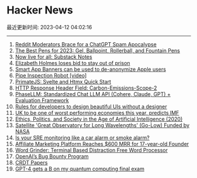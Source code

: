 # Hacker News

最近更新时间: 2023-04-12 04:02:16

--- 
1. [Reddit Moderators Brace for a ChatGPT Spam Apocalypse](https://www.vice.com/en/article/jg5qy8/reddit-moderators-brace-for-a-chatgpt-spam-apocalypse) 
2. [The Best Pens for 2023: Gel, Ballpoint, Rollerball, and Fountain Pens](https://www.jetpens.com/blog/The-42-Best-Pens-for-2023-Gel-Ballpoint-Rollerball-and-Fountain-Pens/pt/974) 
3. [Now live for all: Substack Notes](https://on.substack.com/p/notes) 
4. [Elizabeth Holmes loses bid to stay out of prison](https://www.cnbc.com/2023/04/11/theranos-elizabeth-holmes-loses-bid-to-stay-out-of-prison.html) 
5. [Smart App Banners can be used to de-anonymize Apple users](https://fingerprint.com/blog/apple-id-region-leak/) 
6. [Pipe Inspection Robot [video]](https://www.youtube.com/watch?v=M9GdrbxoIP4) 
7. [PrimateJS: Svelte and Htmx Quick Start](https://primatejs.com/svelte-htmx-esbuild-jump-start/) 
8. [HTTP Response Header Field: Carbon-Emissions-Scope-2](https://www.ietf.org/archive/id/draft-martin-http-carbon-emissions-scope-2-00.html) 
9. [PhaseLLM: Standardized Chat LLM API (Cohere, Claude, GPT) + Evaluation Framework](https://github.com/wgryc/phasellm) 
10. [Rules for developers to design beautiful UIs without a designer](https://www.refactoringui.com/) 
11. [UK to be one of worst performing economies this year, predicts IMF](https://www.bbc.com/news/business-65240749) 
12. [Ethics, Politics, and Society in the Age of Artificial Intelligence (2020)](https://www.bostonreview.net/articles/kenneth-taylor-robots-are-coming-ethics-politics-and-society-age/) 
13. [Satellite &#x27;Great Observatory for Long Wavelengths&#x27; (Go-Low) Funded by NASA](https://www.haystack.mit.edu/news/go-low/) 
14. [Is your SRE monitoring like a car alarm or smoke alarm?](https://blog.danslimmon.com/2012/11/02/car-alarms-and-smoke-alarms-the-tradeoff-between-sensitivity-and-specificity/) 
15. [Affiliate Marketing Platform Reaches $600 MRR for 17-year-old Founder](https://www.founderclub.com/vic-pitic/) 
16. [Word Grinder: Terminal Based Distraction Free Word Processor](https://github.com/davidgiven/wordgrinder) 
17. [OpenAI’s Bug Bounty Program](https://openai.com/blog/bug-bounty-program) 
18. [CRDT Papers](https://crdt.tech/papers.html) 
19. [GPT-4 gets a B on my quantum computing final exam](https://scottaaronson.blog/?p=7209) 
